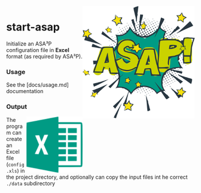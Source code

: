 <img align="right" width="300" height="300" src="docs/asap.png">

# start-asap

Initialize an ASA³P configuration file in **Excel** format (as required by ASA³P).

### Usage

See the [docs/usage.md] documentation

### Output

<img align="right" width="150" height="150" src="docs/xls.png">

The program can create an Excel file (`config.xls`) in the project directory, and optionally can copy the input files int he correct `./data` subdirectory
